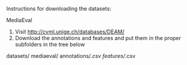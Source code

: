 Instructions for downloading the datasets:

MediaEval

1. Visit http://cvml.unige.ch/databases/DEAM/
2. Download the annotations and features and put them in the proper subfolders in the tree below

datasets/
  mediaeval/
    annotations/*.csv
    features/*.csv
